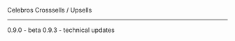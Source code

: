 Celebros Crosssells / Upsells

-------------------------------

0.9.0 - beta
0.9.3 - technical updates
